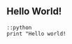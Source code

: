 <!-- 
.. link: 
.. description: 
.. tags: 
.. date: 2014/03/13 16:30:46
.. title: Hello World!
.. slug: hello
-->

## Hello World!

    ::python
    print "Hello world!

